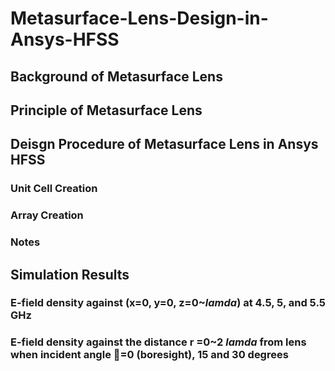 # Metasurface-Lens-Design-in-Ansys-HFSS
## Background of Metasurface Lens
## Principle of Metasurface Lens
## Deisgn Procedure of Metasurface Lens in Ansys HFSS
### Unit Cell Creation
### Array Creation
### Notes
## Simulation Results
### E-field density against (x=0, y=0, z=0~$lamda$) at 4.5, 5, and 5.5 GHz
### E-field density against the distance r =0~2 $lamda$ from lens when incident angle =0 (boresight), 15 and 30 degrees
